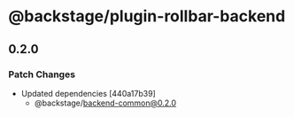 # @backstage/plugin-rollbar-backend

## 0.2.0
### Patch Changes

- Updated dependencies [440a17b39]
  - @backstage/backend-common@0.2.0
